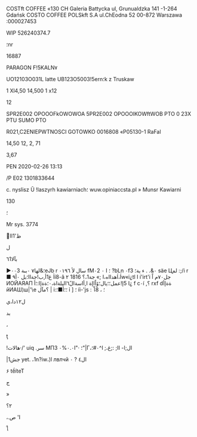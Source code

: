 COSTft COFFEE «130
CH Galeria Battycka
ul, Grunualdzka 141
-1-264 Gdańsk
COSTO  COFFEE  POLSkft  S.A
ul.ChEodna  52
00-872  Warszawa
:000027453

WIP  526240374.7

؛nr

16887

PARAGON  F!5KALN٧

UO12103O031L  latte
UB123O5003!5ern؛k  z  Truskaw

1  Xl4,50  14,500
1  x12

12

SPR2E002  OPOOOFkOWOWOA
5PR2E002  OPOOOIKOWftWOB
PTO  0  23Χ
PTU
SUMO  PTO

R021,C2ENIEPWTNOSCI
GOTOWKO
0016808  «Ρ05130-1  RaFal

14,50
12,
2, 71

3,67

PEN
2020-02-26  13:13

/P  Ε02  1301833644

c.  nyslisz  Ũ  !laszyrh  kawiarniach؛
wuw.opiniaccsta.pl
 »
Munsr  Kawiarni

130

؛

Mr  sys.  3774

ظ'1اا

ل

٦1بآلا

 ►؛&لها٧
 ٠بىة
٠٠3eJb  r
سال
لأ
٠١٩٦
fM٠2 ٠
 I
؛
?bLn
٠f٠&.
.
ء
 ية؛
3 säe
Цلم
:;/i r
■
 غ1أ,ب!جةاا؛بل
٠أ٩
Ỉí8-â هدااه،ا
;»
 جة1،؟
1816
٢Í،Íw«i¿tl
I í'irt'i
 جل٧٠م
اً
ИОЙАЯАП  ا
5إ!عمل؛؛يال؛وًاًاإة
ا,أاسةال٦ًاليلةاة،٠؛ةةإا:؛أ¿
 f c٠í
 ,؟
rxf
dةةإأ
йИАШ)ш|'\е  ؟مآل
|
i:؛؛أ■؛
ỉ
]
؛
íi-'js
:
โ8
،
؛

 ل١٢دا،ي

بد

،

ţ

 !هالات·/'
uiq
.سر
МПЗ
٠.٠%٠Ι"·
؛"|Γ،٠#؛^Ι
 ;،ال;ا-
 اا;
 :;غ

|1جش
yet. ،1n?iw،)l лвлчй
 ال٤
? ٠

۶
tềíteT

ج

»

٢؟

،.ص
'I

ใ
